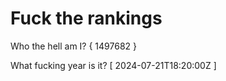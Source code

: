 # Fuck the rankings

Who the hell am I?
{ 1497682 }

What fucking year is it?
[ 2024-07-21T18:20:00Z ]
